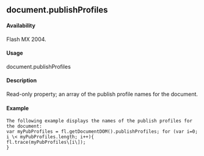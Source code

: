 ## document.publishProfiles

#### Availability

Flash MX 2004.

#### Usage

document.publishProfiles

#### Description

Read-only property; an array of the publish profile names for the document.

#### Example

```
The following example displays the names of the publish profiles for the document:
var myPubProfiles = fl.getDocumentDOM().publishProfiles; for (var i=0; i \< myPubProfiles.length; i++){
fl.trace(myPubProfiles\[i\]);
}

```